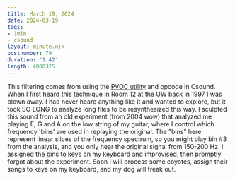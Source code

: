 ```yaml
---
title: March 19, 2024
date: 2024-03-19
tags:
- 1min
- csound
layout: minute.njk
postnumber: 79
duration: '1:42'
length: 4080325
---
```

This filtering comes from using the [PVOC utility](https://csound.com/docs/manual/pvoc.html) and opcode in Csound.  When I first heard this technique in Room 12 at the UW back in 1997 I was blown away. I had never heard anything like it and wanted to explore, but it took SO LONG to analyze long files to be resynthesized this way. I sculpted this sound from an old experiment (from 2004 wow) that analyzed me playing E, G and A on the low string of my guitar, where I control which frequency 'bins' are used in replaying the original. The "bins" here represent linear slices of the frequency spectrum, so you might play bin #3 from the analysis, and you only hear the original signal from 150-200 Hz. I assigned the bins to keys on my keyboard and improvised, then promptly forgot about the experiment. Soon I will process some coyotes, assign their songs to keys on my keyboard, and my dog will freak out.  
